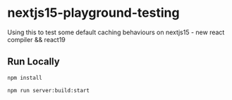 # nextjs15-playground-testing

Using this to test some default caching behaviours on nextjs15 - new react compiler && react19

## Run Locally

```bash
npm install

npm run server:build:start
```
